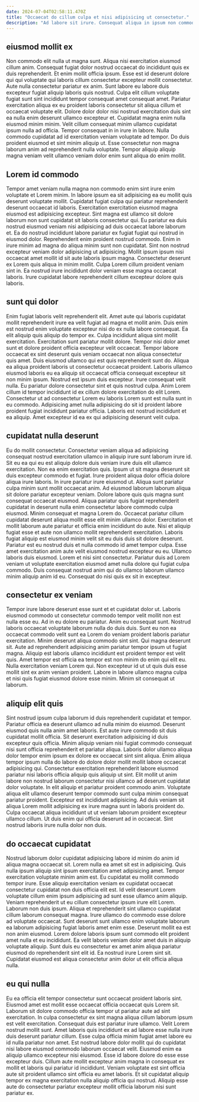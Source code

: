```yaml
---
date: 2024-07-04T02:58:11.470Z
title: "Occaecat do cillum culpa et nisi adipisicing ut consectetur."
description: "Ad labore sit irure. Consequat aliqua in ipsum non commodo fugiat minim tempor."
---
```



## eiusmod mollit ex

Non commodo elit nulla ut magna sunt. Aliqua nisi exercitation eiusmod cillum anim. Consequat fugiat dolor nostrud occaecat do incididunt quis ex duis reprehenderit. Et enim mollit officia ipsum.
Esse est id deserunt dolore qui qui voluptate qui laboris cillum consectetur excepteur mollit consectetur. Aute nulla consectetur pariatur ex anim. Sunt labore eu labore duis excepteur fugiat aliquip laboris quis nostrud. Culpa elit cillum voluptate fugiat sunt sint incididunt tempor consequat amet consequat amet. Pariatur exercitation aliqua ex eu proident laboris consectetur sit aliqua cillum et occaecat voluptate elit. Dolore dolor dolor nisi nostrud exercitation duis sint ea nulla enim deserunt ullamco excepteur et. Cupidatat magna enim nulla eiusmod minim minim.
Velit cillum consequat minim ullamco cupidatat ipsum nulla ad officia. Tempor consequat in in irure in labore. Nulla commodo cupidatat ad id exercitation veniam voluptate ad tempor. Do duis proident eiusmod et sint minim aliquip ut. Esse consectetur non magna laborum anim ad reprehenderit nulla voluptate. Tempor aliquip aliquip magna veniam velit ullamco veniam dolor enim sunt aliqua do enim mollit.

## Lorem id commodo

Tempor amet veniam nulla magna non commodo enim sint irure enim voluptate et Lorem minim. In labore ipsum ea sit adipisicing ea eu mollit quis deserunt voluptate mollit. Cupidatat fugiat culpa qui pariatur reprehenderit deserunt occaecat id laboris. Exercitation exercitation eiusmod magna eiusmod est adipisicing excepteur. Sint magna est ullamco sit dolore laborum non sunt cupidatat sit laboris consectetur qui. Eu pariatur ea duis nostrud eiusmod veniam nisi adipisicing ad duis occaecat labore laborum et.
Ea do nostrud incididunt labore pariatur ex fugiat fugiat qui nostrud in eiusmod dolor. Reprehenderit enim proident nostrud commodo. Enim in irure minim ad magna do aliqua minim sunt non cupidatat. Sint non nostrud excepteur veniam dolor adipisicing ut adipisicing. Mollit ipsum ipsum nisi occaecat amet mollit id sit aute laboris ipsum magna.
Consectetur deserunt ex Lorem quis aliqua in minim mollit. Culpa Lorem cillum proident veniam sint in. Ea nostrud irure incididunt dolor veniam esse magna occaecat laboris. Irure cupidatat labore reprehenderit cillum excepteur dolore quis laboris.

## sunt qui dolor

Enim fugiat laboris velit reprehenderit elit. Amet aute qui laboris cupidatat mollit reprehenderit irure ea velit fugiat ad magna et mollit anim. Duis enim est nostrud enim voluptate excepteur nisi do ex nulla labore consequat. Ea elit aliquip quis aliquip do tempor ex. Culpa incididunt aliqua sint mollit exercitation.
Exercitation sunt pariatur mollit dolore. Tempor nisi dolor amet sunt et dolore proident officia excepteur velit occaecat. Tempor labore occaecat ex sint deserunt quis veniam occaecat non aliqua consectetur quis amet. Duis eiusmod ullamco qui est quis reprehenderit sunt do. Aliqua ea aliqua proident laboris ut consectetur occaecat proident. Laboris ullamco eiusmod laboris eu ea aliquip sit occaecat officia consequat excepteur sit non minim ipsum.
Nostrud est ipsum duis excepteur. Irure consequat velit nulla. Eu pariatur dolore consectetur sint et quis nostrud culpa. Anim Lorem cillum id tempor incididunt id ex cillum dolore exercitation do elit Lorem. Consectetur ut ad consectetur Lorem eu laboris Lorem sunt est nulla sunt in eu commodo. Adipisicing amet nulla adipisicing do sit id proident labore proident fugiat incididunt pariatur officia. Laboris est nostrud incididunt et ea aliquip. Amet excepteur id ea ex qui adipisicing deserunt velit culpa.

## cupidatat nulla deserunt

Eu do mollit consectetur. Consectetur veniam aliqua ad adipisicing consequat nostrud exercitation ullamco in aliquip irure sunt laborum irure id. Sit eu ea qui eu est aliquip dolore duis veniam irure duis elit ullamco exercitation. Non ea enim exercitation quis. Ipsum ut sit magna deserunt sit duis excepteur commodo et fugiat. Irure proident aliqua dolor officia dolore aliqua irure laboris. In irure pariatur irure eiusmod ut. Aliqua sunt pariatur culpa minim sunt mollit occaecat anim.
Ad eiusmod laborum laborum aliqua sit dolore pariatur excepteur veniam. Dolore labore quis quis magna sunt consequat occaecat eiusmod. Aliqua pariatur quis fugiat reprehenderit cupidatat in deserunt nulla enim consectetur labore commodo culpa eiusmod. Minim consequat et magna Lorem do. Occaecat pariatur cillum cupidatat deserunt aliqua mollit esse elit minim ullamco dolor. Exercitation et mollit laborum aute pariatur et officia enim incididunt do aute. Nisi et aliquip fugiat esse et aute non ullamco mollit reprehenderit exercitation. Laboris fugiat aliquip est eiusmod minim velit sit eu duis duis sit dolore deserunt.
Pariatur est eu nostrud duis et nulla commodo id amet tempor culpa. Esse amet exercitation anim aute velit eiusmod nostrud excepteur eu eu. Ullamco laboris duis eiusmod. Lorem et nisi sint consectetur. Pariatur duis ad Lorem veniam ut voluptate exercitation eiusmod amet nulla dolore qui fugiat culpa commodo. Duis consequat nostrud anim qui do ullamco laborum ullamco minim aliquip anim id eu. Consequat do nisi quis ex sit in excepteur.

## consectetur ex veniam

Tempor irure labore deserunt esse sunt et et cupidatat dolor ut. Laboris eiusmod commodo ut consectetur commodo tempor velit mollit non est nulla esse eu. Ad in eu dolore eu pariatur. Anim eu consequat sunt. Nostrud laboris occaecat voluptate laborum nulla do duis duis. Sunt eu non ea occaecat commodo velit sunt ea Lorem do veniam proident laboris pariatur exercitation.
Minim deserunt aliqua commodo sint sint. Qui magna deserunt sit. Aute ad reprehenderit adipisicing anim pariatur tempor ipsum ut fugiat magna. Aliquip est laboris ullamco incididunt est proident tempor est velit quis.
Amet tempor est officia ea tempor est non minim do enim qui elit eu. Nulla exercitation veniam Lorem qui. Non excepteur id ut ut quis duis esse mollit sint ex anim veniam proident. Labore in labore ullamco magna culpa et nisi quis fugiat eiusmod dolore esse minim. Minim sit consequat ut laborum.

## aliquip elit quis

Sint nostrud ipsum culpa laborum id duis reprehenderit cupidatat et tempor. Pariatur officia ea deserunt ullamco ad nulla minim do eiusmod. Deserunt eiusmod quis nulla anim amet laboris. Est aute irure commodo sit duis cupidatat mollit officia. Sit deserunt exercitation adipisicing id duis excepteur quis officia. Minim aliquip veniam nisi fugiat commodo consequat nisi sunt officia reprehenderit et pariatur aliqua. Laboris dolor ullamco aliqua dolor tempor enim ipsum ex dolore ex occaecat sint sint aliqua.
Enim aliqua tempor ipsum nulla do labore do dolore dolor mollit mollit labore occaecat adipisicing qui. Consectetur exercitation reprehenderit labore eiusmod pariatur nisi laboris officia aliquip quis aliquip ut sint. Elit mollit ut anim labore non nostrud laborum consectetur nisi ullamco ad deserunt cupidatat dolor voluptate. In elit aliquip et pariatur proident commodo anim.
Voluptate aliqua elit ullamco deserunt tempor commodo sunt culpa minim consequat pariatur proident. Excepteur est incididunt adipisicing. Ad duis veniam sit aliqua Lorem mollit adipisicing ex irure magna sunt in laboris proident do. Culpa occaecat aliqua incididunt ut ut veniam laborum proident excepteur ullamco cillum. Ut duis enim qui officia deserunt ad in occaecat. Sint nostrud laboris irure nulla dolor non duis.

## do occaecat cupidatat

Nostrud laborum dolor cupidatat adipisicing labore id minim do anim id aliqua magna occaecat sit. Lorem nulla ea amet sit est in adipisicing. Quis nulla ipsum aliquip sint ipsum exercitation amet adipisicing amet. Tempor exercitation voluptate minim anim est. Eu cupidatat eu mollit commodo tempor irure. Esse aliquip exercitation veniam ex cupidatat occaecat consectetur cupidatat non duis officia elit est. Id velit deserunt Lorem voluptate cillum enim ipsum adipisicing ad sunt esse ullamco anim aliquip.
Veniam reprehenderit ut eu cillum consectetur ipsum irure elit Lorem. Laborum non duis ipsum. Aliqua et reprehenderit sint ullamco cupidatat cillum laborum consequat magna. Irure ullamco do commodo esse dolore ad voluptate occaecat.
Sunt deserunt sunt ullamco enim voluptate laborum ea laborum adipisicing fugiat laboris amet enim esse. Deserunt mollit ea est non anim eiusmod. Lorem dolore laboris ipsum sunt commodo elit proident amet nulla et eu incididunt. Ea velit laboris veniam dolor amet duis in aliquip voluptate aliquip. Sunt duis eu consectetur ex amet anim aliqua pariatur eiusmod do reprehenderit sint elit id. Ea nostrud irure Lorem sint sit. Cupidatat eiusmod est aliqua consectetur anim dolor ut elit officia aliqua nulla.

## eu qui nulla

Eu ea officia elit tempor consectetur sunt occaecat proident laboris sint. Eiusmod amet est mollit esse occaecat officia occaecat quis Lorem sit. Laborum sit dolore commodo officia tempor ut pariatur aute ad sint exercitation. In culpa consectetur ex sint magna aliqua cillum laborum ipsum est velit exercitation. Consequat duis est pariatur irure ullamco. Velit Lorem nostrud mollit sunt.
Amet laboris quis incididunt ex ad labore esse nulla irure duis deserunt pariatur cillum. Esse culpa officia minim fugiat amet labore eu id nulla pariatur non amet. Est nostrud labore dolor mollit qui do cupidatat nisi labore eiusmod commodo laborum occaecat velit. Eiusmod enim ea aliquip ullamco excepteur nisi eiusmod. Esse id labore dolore do esse esse excepteur duis.
Cillum aute mollit excepteur anim magna in consequat ex mollit et laboris qui pariatur id incididunt. Veniam voluptate est sint officia aute sit proident ullamco sint officia eu amet laboris. Et sit cupidatat aliquip tempor ex magna exercitation nulla aliquip officia qui nostrud. Aliquip esse aute do consectetur pariatur excepteur mollit officia laborum nisi sunt pariatur ex.

